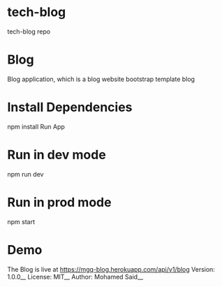 # tech-blog
tech-blog repo


# Blog 
Blog application, which is a blog website
bootstrap template blog 


# Install Dependencies
npm install
Run App
# Run in dev mode
npm run dev

# Run in prod mode
npm start

# Demo
The Blog is live at https://mgq-blog.herokuapp.com/api/v1/blog
Version: 1.0.0__
License: MIT__
Author: Mohamed Said__
